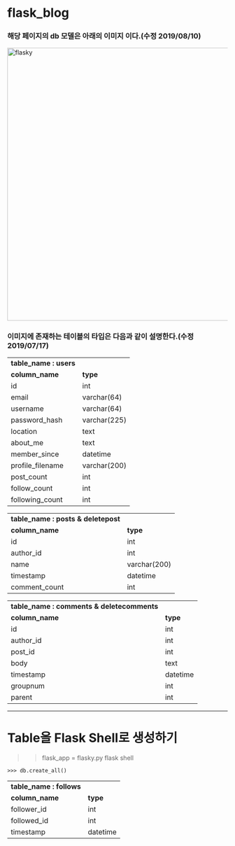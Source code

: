 # flask_blog

### 해당 페이지의 db 모델은 아래의 이미지 이다.(수정 2019/08/10)

<img width="624" alt="flasky" src="https://user-images.githubusercontent.com/48170295/62810346-9b534880-bb38-11e9-9163-88a5d29e7ddb.PNG">



### 이미지에 존재하는 테이블의 타입은 다음과 같이 설명한다.(수정 2019/07/17)

<table>
  <tr>
    <td><b>table_name : users</b></td>
  </tr>
  <tr>
    <td><b>column_name</b></td>
    <td><b>type</b></td>
  </tr>
  <tr>
   <td>id</td>
   <td>int</td>
  </tr>
  <tr>
   <td>email</td>
   <td>varchar(64)</td>
  </tr>
  <tr>
   <td>username</td>
   <td>varchar(64)</td>
  </tr>
  <tr>
   <td>password_hash</td>
   <td>varchar(225)</td>
  </tr>
  <tr>
   <td>location</td>
   <td>text</td>
  </tr>
  <tr>
   <td>about_me</td>
   <td>text</td>
  </tr>
  <tr>
   <td>member_since</td>
   <td>datetime</td>
  </tr>
  <tr>
   <td>profile_filename</td>
   <td>varchar(200)</td>
  </tr>
  <tr>
   <td>post_count</td>
   <td>int</td>
  </tr>
  <tr>
   <td>follow_count</td>
   <td>int</td>
  </tr>
  <tr>
   <td>following_count</td>
   <td>int</td>
  </tr>
</table>

<table>
  <tr>
    <td><b>table_name : posts & deletepost</b></td>
  </tr>
  <tr>
    <td><b>column_name</b></td>
    <td><b>type</b></td>
  </tr>
  <tr>
   <td>id</td>
   <td>int</td>
  </tr>
  <tr>
   <td>author_id</td>
   <td>int</td>
  </tr>
  <tr>
   <td>name</td>
   <td>varchar(200)</td>
  </tr>
  <tr>
   <td>timestamp</td>
   <td>datetime</td>
  </tr>
  <tr>
   <td>comment_count</td>
   <td>int</td>
  </tr>
</table>

<table>
  <tr>
    <td><b>table_name : comments & deletecomments</b></td>
  </tr>
  <tr>
    <td><b>column_name</b></td>
    <td><b>type</b></td>
  </tr>
  <tr>
   <td>id</td>
   <td>int</td>
  </tr>
  <tr>
   <td>author_id</td>
   <td>int</td>
  </tr>
  <tr>
   <td>post_id</td>
   <td>int</td>
  </tr>
  <tr>
   <td>body</td>
   <td>text</td>
  </tr>
  <tr>
   <td>timestamp</td>
   <td>datetime</td>
  </tr>
  <tr>
   <td>groupnum</td>
   <td>int</td>
  </tr>
  <tr>
   <td>parent</td>
   <td>int</td>
  </tr>
</table>

<table>
  <tr>
    <td><b>table_name : follows</b></td>
  </tr>
  <tr>
    <td><b>column_name</b></td>
    <td><b>type</b></td>
  </tr>
  <tr>
   <td>follower_id</td>
   <td>int</td>
  </tr>
  <tr>
   <td>followed_id</td>
   <td>int</td>
  </tr>
  <tr>
   <td>timestamp</td>
   <td>datetime</td>
  </tr
</table>

* * *

# Table을 Flask Shell로 생성하기
>> flask_app = flasky.py
>> flask shell

```
>>> db.create_all()
```

